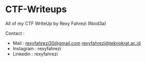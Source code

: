 # CTF-Writeups
All of my CTF WriteUp by Rexy Fahrezi (Noid3a)

Contact :
 - Mail : rexyfahrezi30@gmail.com
          rexyfahrezi@teknokrat.ac.id
 - Instagram : rexyfahrezi
 - Linkedin : rexyfahrezi
